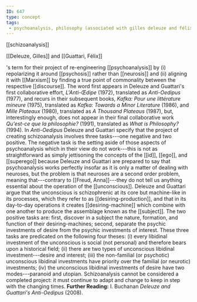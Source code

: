 ```yaml
---
ID: 647
type: concept
tags: 
 - psychoanalysis, philosophy (associated with gilles deleuze and félix guattari)
---
```


[[schizoanalysis]]

[[Deleuze, Gilles]] and [[Guattari, Félix]]

's term for their
project of re-engineering
[[psychoanalysis]] by (i)
repolarizing it around
[[psychosis]] rather than
[[neurosis]] and (ii)
aligning it with [[Marxism]]
by finding a true point of commonality between the respective
[[discourse]]. The word
first appears in Deleuze and Guattari's first collaborative effort,
*L'Anti-Œdipe* (1972), translated as *Anti-Oedipus* (1977), and recurs
in their subsequent books, *Kafka: Pour une littérature mineure* (1975),
translated as *Kafka: Towards a Minor Literature* (1986), and *Mille Plateaux* (1980), translated as *A Thousand Plateaus* (1987), but,
interestingly enough, does not appear in their final collaborative work
*Qu'est-ce que la philosophie?* (1991), translated as *What is
Philosophy?* (1994). In *Anti-Oedipus* Deleuze and Guattari specify that
the project of creating schizoanalysis involves three tasks---one
negative and two positive. The negative task is the setting aside of
those aspects of psychoanalysis which in their view do not work---this
is not as straightforward as simply jettisoning the concepts of the
[[id]],
[[ego]], and
[[superego]] because Deleuze
and Guattari are prepared to say that psychoanalysis works perfectly
insofar as it is only a matter of dealing with neuroses, but the problem
is that neuroses are a second order problem, meaning that---contrary to
[[Freud, Anna]]---they do not tell
us anything essential about the operation of the
[[unconscious]]. Deleuze and
Guattari argue that the unconscious is schizophrenic at its core but
machine-like in its processes, which they refer to as
[[desiring-production]], and
that in its day-to-day operations it creates
[[desiring-machine]] which
combine with one another to produce the assemblage known as the
[[subject]]. The two positive
tasks are: first, discover in a subject the nature, formation, and
function of their desiring-machines; second, separate the psychic
investments of desire from the psychic investments of interest. These
three tasks are predicated on the following four theses:
(i) every libidinal investment of the unconscious is social (not
personal) and therefore bears upon a historical field;
(ii) there are two types of unconscious libidinal investment---desire
and interest;
(iii) the non-familial (or psychotic) unconscious libidinal
investments have priority over the familial (or neurotic) investments;
(iv) the unconscious libidinal investments of desire have two
modes---paranoid and utopian. Schizoanalysis cannot be considered a
completed project: it must continue to adapt and change to keep in step
with the changing times.
**Further Reading:** I. Buchanan *Deleuze and Guattari's Anti-Oedipus*
(2008).
